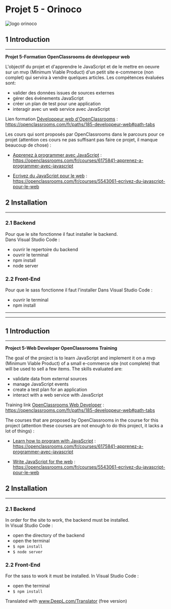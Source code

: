# Projet 5 - Orinoco
![logo orinoco](https://user.oc-static.com/upload/2019/09/04/15675819263013_image1.png)

## 1 Introduction
-------------------------------
__Projet 5-Formation OpenClassrooms de développeur web__

L'objectif du projet et d'apprendre le JavaScript et de le mettre en oeuvre sur un mvp (Minimum Viable Product) d'un petit site e-commerce (non complet) qui servira à vendre quelques articles.
Les compétences évaluées sont:
* valider des données issues de sources externes
* gérer des événements JavaScript
* créer un plan de test pour une application
* interagir avec un web service avec JavaScript

Lien formation [Développeur web d'OpenClassrooms](https://openclassrooms.com/fr/paths/185-developpeur-web#path-tabs) : https://openclassrooms.com/fr/paths/185-developpeur-web#path-tabs

Les cours qui sont proposés par OpenClassrooms dans le parcours pour ce projet (attention ces cours ne pas suffisant pas faire ce projet, il manque beaucoup de chose) :

* [Apprenez à programmer avec JavaScript](https://openclassrooms.com/fr/courses/6175841-apprenez-a-programmer-avec-javascript) : https://openclassrooms.com/fr/courses/6175841-apprenez-a-programmer-avec-javascript

* [Ecrivez du JavaScript pour le web](https://openclassrooms.com/fr/courses/5543061-ecrivez-du-javascript-pour-le-web) : https://openclassrooms.com/fr/courses/5543061-ecrivez-du-javascript-pour-le-web


## 2 Installation
-------------------------------
### 2.1 __Backend__  
Pour que le site fonctionne il faut installer le backend.  
Dans Visual Studio Code :
* ouvrir le repertoire du backend
* ouvrir le terminal
* npm install
* node server

### 2.2 __Front-End__  
Pour que le sass fonctionne il faut l'installer
Dans Visual Studio Code :
* ouvrir le terminal
* npm install

------------------------------------------------------------------------------------------
------------------------------------------------------------------------------------------
  
    

## 1 Introduction
-------------------------------
__Project 5-Web Developer OpenClassrooms Training__

The goal of the project is to learn JavaScript and implement it on a mvp (Minimum Viable Product) of a small e-commerce site (not complete) that will be used to sell a few items.
The skills evaluated are:
* validate data from external sources
* manage JavaScript events
* create a test plan for an application
* interact with a web service with JavaScript

Training link [OpenClassrooms Web Developer](https://openclassrooms.com/fr/paths/185-developpeur-web#path-tabs) : https://openclassrooms.com/fr/paths/185-developpeur-web#path-tabs

The courses that are proposed by OpenClassrooms in the course for this project (attention these courses are not enough to do this project, it lacks a lot of things) :

* [Learn how to program with JavaScript](https://openclassrooms.com/fr/courses/6175841-apprenez-a-programmer-avec-javascript) : https://openclassrooms.com/fr/courses/6175841-apprenez-a-programmer-avec-javascript

* [Write JavaScript for the web](https://openclassrooms.com/fr/courses/5543061-ecrivez-du-javascript-pour-le-web) : https://openclassrooms.com/fr/courses/5543061-ecrivez-du-javascript-pour-le-web


## 2 Installation
-------------------------------
### 2.1 __Backend__  
In order for the site to work, the backend must be installed.  
In Visual Studio Code :
* open the directory of the backend
* open the terminal
* `$ npm install`
* `$ node server`

### 2.2 __Front-End__  
For the sass to work it must be installed.
In Visual Studio Code :
* open the terminal
* `$ npm install`

Translated with www.DeepL.com/Translator (free version)